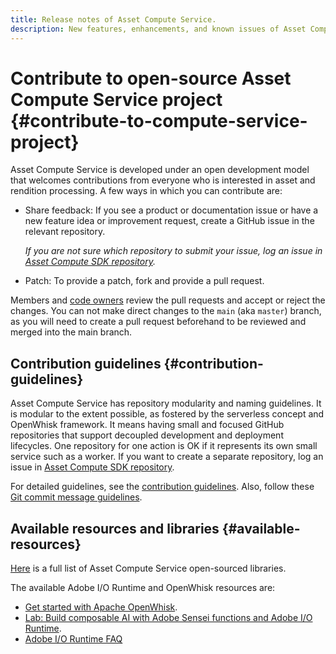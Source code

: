 ```yaml
---
title: Release notes of Asset Compute Service.
description: New features, enhancements, and known issues of Asset Compute Service.
---
```


# Contribute to open-source Asset Compute Service project {#contribute-to-compute-service-project}

Asset Compute Service is developed under an open development model that welcomes contributions from everyone who is interested in asset and rendition processing. A few ways in which you can contribute are:

* Share feedback: If you see a product or documentation issue or have a new feature idea or improvement request, create a GitHub issue in the relevant repository. 

  _If you are not sure which repository to submit your issue, log an issue in [Asset Compute SDK repository](https://github.com/adobe/asset-compute-sdk)._
* Patch: To provide a patch, fork and provide a pull request.

Members and [code owners](https://help.github.com/articles/about-codeowners/) review the pull requests and accept or reject the changes. You can not make direct changes to the `main` (aka `master`) branch, as you will need to create a pull request beforehand to be reviewed and merged into the main branch.

## Contribution guidelines {#contribution-guidelines}

Asset Compute Service has repository modularity and naming guidelines. It is modular to the extent possible, as fostered by the serverless concept and OpenWhisk framework. It means having small and focused GitHub repositories that support decoupled development and deployment lifecycles. One repository for one action is OK if it represents its own small service such as a worker. If you want to create a separate repository, log an issue in [Asset Compute SDK repository](https://github.com/adobe/asset-compute-sdk).

For detailed guidelines, see the [contribution guidelines](https://github.com/adobe/asset-compute-sdk/blob/master/.github/CONTRIBUTING.md). Also, follow these [Git commit message guidelines](https://chris.beams.io/posts/git-commit/).

## Available resources and libraries {#available-resources}

[Here](https://github.com/adobe/asset-compute-sdk#available-resources-and-libraries) is a full list of Asset Compute Service open-sourced libraries.

The available Adobe I/O Runtime and OpenWhisk resources are:

* [Get started with Apache OpenWhisk](https://github.com/apache/incubator-openwhisk/tree/master/docs#getting-started-with-openwhisk).
* [Lab: Build composable AI with Adobe Sensei functions and Adobe I/O Runtime](https://opensource.adobe.com/adobe-sensei-ai-functions/index.html/).
* [Adobe I/O Runtime FAQ](https://www.adobe.io/apis/experienceplatform/runtime/docs.html#!adobedocs/adobeio-runtime/master/resources/faq.md)
